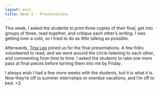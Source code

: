 ```yaml
---
layout: post
title: Week 5 - Presentations
---
```


This week, I asked the students to print three copies of their final, get into groups of three, read together, and critique each other’s writing. I was getting over a cold, so I tried to do as little talking as possible.

Afterwards, [Tina Lee](http://www.yonderother.co/) joined us for the final presentations. A few folks volunteered to read, and we went around the circle listening to each other, and commenting from time to time. I asked the students to take one more pass at final pieces  before turning them into me by Friday.

I always wish I had a few more weeks with the students, but it is what it is. Now they’re off to summer internships or overdue vacations, and I’m off to bed. <3

